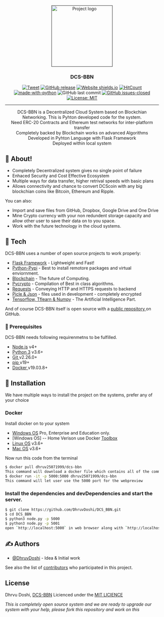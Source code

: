 <p align="center">
  <a href="" rel="noopener">
 <img width=200px height=200px src="https://i.imgur.com/7sAyjXU.png" alt="Project logo"></a>
</p>

<h3 align="center">DCS-BBN</h3>

<div align="center">

[![Tweet](https://img.shields.io/twitter/url/https/shields.io.svg?style=social)](https://twitter.com/intent/tweet?text=Decentralized%20cloud%20storage%20@DhruvDoshi%20&url=https://github.com/DhruvDoshi/DCS_BBN)
[![GitHub release](https://img.shields.io/github/release/DhruvDoshi/DCS_BBN.svg?style=popout-square)](https://github.com/DhruvDoshi/DCS_BBN/releases)
[![Website shields.io](https://img.shields.io/website-up-down-green-red/http/shields.io.svg)](http://dcs-bbn.com/)
[![HitCount](http://hits.dwyl.io/DhruvDoshi/DCS_BBN.svg)](http://hits.dwyl.io/DhruvDoshi/DCS_BBN)
[![made-with-python](https://img.shields.io/badge/Made%20with-Python-1f425f.svg)](https://www.python.org/)
![GitHub last commit](https://img.shields.io/github/last-commit/DhruvDoshi/DCS_BBN.svg?style=popout-square)
[![GitHub issues-closed](https://img.shields.io/github/issues-closed/DhruvDoshi/DCS_BBN.svg)](https://github.com/DhruvDoshi/DCS_BBN/issues)
[![License: MIT](https://img.shields.io/badge/License-MIT-yellow.svg?style=popout-square)](https://opensource.org/licenses/MIT)

</div>

---

<p align="center">
  DCS-BBN is a Decentralized Cloud System based on Blockchian Networking. This is Pyhton developed code for the system.
  <br>Need ERC-20 Contracts and Ethereum test networks for inter-platform transfer
<br>Completely backed by Blockchain works on advanced Algorithms
<br>  Developed in Pyhton Language with Flask Framework
 <br> Deployed within local system 

</p>

## 🧐 About! <a name = "about"></a>

  - Completely Decentralized system gives no single point of failure 
  - Enhaced Security and Cost Effective Ecosystem
  - Multiple ways for data transfer, higher retrival speeds with basic plans 
  - Allows connectivity and chance to convert DCScoin with any big blockchian coins like Bitcoin, Ethereum and Ripple.


You can also:
  - Import and save files from GitHub, Dropbox, Google Drive and One Drive
  - Mine Crypto currency with your non redundent storage capacity and allow other user to save their data on to you space.
  - Work with the future technology in the cloud systems.


## 🏁 Tech <a name = "tech"></a>

DCS-BBN uses a number of open source projects to work properly:

* [Flask Framework](https://github.com/pallets/flask) - Lightweight and Fast!
* [Python-Pypi](https://pypi.org/) - Best to install remotore packages and virtual enviornment.
* [Blockchain](https://github.com/blockchain) - The future of Computing.
* [Pycrypto](https://github.com/dlitz/pycrypto) - Compilation of Best in class algorithms.
* [Requests](https://requests.readthedocs.io/en/master/) - Conveying HTTP and HTTPS requests to backend 
* [Picle & Json](https://docs.python.org/3/library/pickle.html) - files used in development - completely encrypted
* [Tensorflow, Tflearn & Numpy](https://github.com/tensorflow/tensorflow/) - The Artificial Intelligence Part.


And of course DCS-BBN itself is open source with a [public repository ](https://www.dcs-bbn.com/) on GitHub.


### 🔧 Prerequisites

DCS-BBN needs following requirenmetns to be fulfilled.
  - [Node.js](https://nodejs.org/) v4+
  - [Python 3](https://python.org/) v3.6+
  - [Git ](https://git-scm.com/) v2.26.0+
  - [pip ](https://pip.pypa.io/en/stable/) v19+
  - [Docker ](https://docs.docker.com/release-notes/) v19.03.8+



## 🚀 Installation
We have multiple ways to install the project on the systems, prefer any of your choice

### Docker
Install docker on to your system
  - [Windows OS](https://docs.docker.com/docker-for-windows/install/)  Pro, Enterprise and Education only.
  - [Windows OS] -- Home Verison use Docker [Toolbox](https://docs.docker.com/toolbox/toolbox_install_windows/)
  - [Linux OS](https://python.org/) v3.6+
  - [Mac OS](https://python.org/) v3.6+


Now run this code from the terminal 
```sh
$ docker pull dhruv25071999/dcs-bbn
This command will download a docker file which contains all of the commands to run the project in your system
$ docker run -it -p 5000:5000 dhruv25071999/dcs-bbn
This command will let user use the 5000 port for the webpreview
```

### Install the dependencies and devDependencies and start the server.

```sh
$ git clone https://github.com/DhruvDoshi/DCS_BBN.git
$ cd DCS_BBN
$ python3 node.py -p 5000
$ python3 node.py -p 5001
open `http://localhost:5000` in web browser along with `http://localhost:5001`
```

## ✍️ Authors <a name = "authors"></a>

- [@DhruvDoshi](https://github.com/DhruvDoshi) - Idea & Initial work

See also the list of [contributors](https://github.com/DhruvDoshi/DCS_BBN/contributors) who participated in this project.


## License

Dhrvu Doshi, [DCS-BBN](http://dcs-bbn.com/)
Licienced under the [MIT LICIENCE](LICENSE)

*This is completely open source system and we are ready to upgrade our system with your help, please fork this repository and work on this*

<!--![GitHub top language](https://img.shields.io/github/languages/top/DhruvDoshi/DCS_BBN.svg?style=popout-square)
![npm](https://img.shields.io/npm/dm/gitfolio.svg?style=popout-square)  -->
